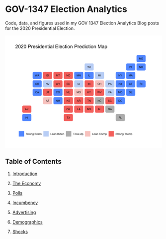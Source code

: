 # GOV-1347 Election Analytics

Code, data, and figures used in my GOV 1347 Election Analytics Blog posts for the 2020 Presidential Election.

![](07-shocks/pred_2020_map.png)

## Table of Contents

1. [Introduction](https://itsyaoyu.com/blog/gov-1347-introduction/)

2. [The Economy](https://itsyaoyu.com/blog/gov-1347-the-economy/)

3. [Polls](https://itsyaoyu.com/blog/gov-1347-polls/)

4. [Incumbency](https://itsyaoyu.com/blog/gov-1347-incumbency/)

5. [Advertising](https://itsyaoyu.com/blog/gov-1347-advertising/)

6. [Demographics](https://itsyaoyu.com/blog/gov-1347-demographics/)

7. [Shocks](https://itsyaoyu.com/blog/gov-1347-shocks/)
